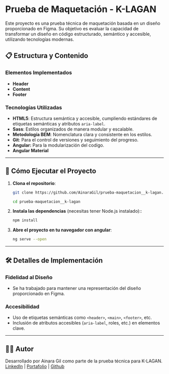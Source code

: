 # Prueba de Maquetación - K-LAGAN

Este proyecto es una prueba técnica de maquetación basada en un diseño proporcionado en Figma. Su objetivo es evaluar la capacidad de transformar un diseño en código estructurado, semántico y accesible, utilizando tecnologías modernas.

## 📋 Estructura y Contenido

### Elementos Implementados

-   **Header**
-   **Content**
-   **Footer**

### Tecnologías Utilizadas

-   **HTML5**: Estructura semántica y accesible, cumpliendo estándares de etiquetas semánticas y atributos `aria-label`.
-   **Sass**: Estilos organizados de manera modular y escalable.
-   **Metodología BEM**: Nomenclatura clara y consistente en los estilos.
-   **Git**: Para el control de versiones y seguimiento del progreso.
-   **Angular:** Para la modularización del codigo.
-   **Angular Material**

---

## 🚀 Cómo Ejecutar el Proyecto

1. **Clona el repositorio**:

    ```bash
    git clone https://github.com/AinaraGil/prueba-maquetacion__k-lagan.git

    cd prueba-maquetacion__k-lagan
    ```

2. **Instala las dependencias** (necesitas tener Node.js instalado)::

    ```bash
    npm install
    ```

3. **Abre el proyecto en tu navegador con angular**:
    ```bash
    ng serve --open
    ```

---

## 🛠️ Detalles de Implementación

### Fidelidad al Diseño

-   Se ha trabajado para mantener una representación del diseño proporcionado en Figma.

### Accesibilidad

-   Uso de etiquetas semánticas como `<header>`, `<main>`, `<footer>`, etc.
-   Inclusión de atributos accesibles (`aria-label`, roles, etc.) en elementos clave.

---

## 🧑‍💻 Autor

Desarrollado por Ainara Gil como parte de la prueba técnica para K-LAGAN.  
[LinkedIn](https://www.linkedin.com/in/ainaragil) | [Portafolio](https://ainaragilcm.myportfolio.com/work) | [Github](https://github.com/AinaraGil)
